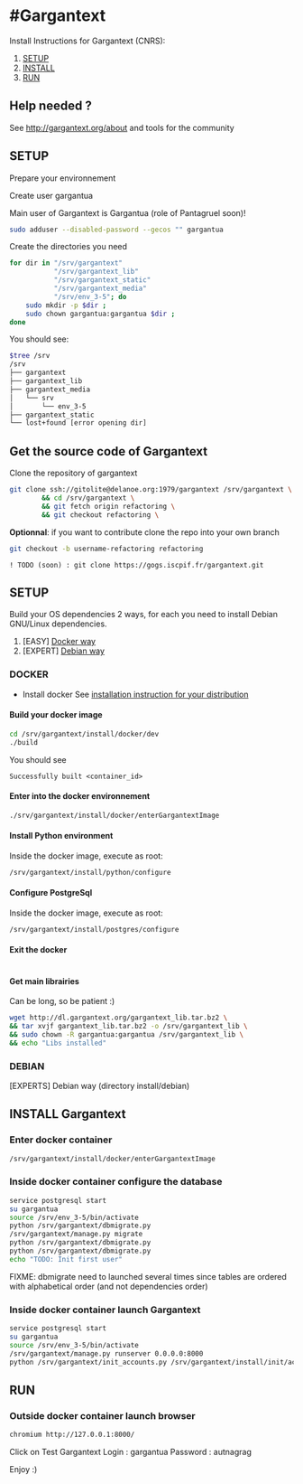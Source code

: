 #Gargantext
==========

Install Instructions for Gargantext (CNRS):

1. [SETUP](##SETUP)
2. [INSTALL](##INSTALL)
3. [RUN](##RUN)

## Help needed ?
See http://gargantext.org/about and tools for the community

## SETUP
Prepare your environnement

Create user gargantua

Main user of Gargantext is Gargantua (role of Pantagruel soon)!

``` bash
sudo adduser --disabled-password --gecos "" gargantua
```

Create the directories you need

``` bash
for dir in "/srv/gargantext"
           "/srv/gargantext_lib"
           "/srv/gargantext_static"
           "/srv/gargantext_media"
           "/srv/env_3-5"; do
    sudo mkdir -p $dir ;
    sudo chown gargantua:gargantua $dir ;
done
```

You should see:

```bash
$tree /srv
/srv
├── gargantext
├── gargantext_lib
├── gargantext_media
│   └── srv
│       └── env_3-5
├── gargantext_static
└── lost+found [error opening dir]

```

## Get the source code of Gargantext

Clone the repository of gargantext
``` bash
git clone ssh://gitolite@delanoe.org:1979/gargantext /srv/gargantext \
        && cd /srv/gargantext \
        && git fetch origin refactoring \
        && git checkout refactoring \
```

**Optionnal**: if you want to contribute clone the repo into your own branch

``` bash
git checkout -b username-refactoring refactoring
```

    ! TODO (soon) : git clone https://gogs.iscpif.fr/gargantext.git


## SETUP
Build your OS dependencies
2 ways, for each you need to install Debian GNU/Linux dependencies.

1. [EASY] [Docker way](#DOCKER)
2. [EXPERT] [Debian way](#DEBIAN)

### DOCKER
* Install docker
See [installation instruction for your distribution](https://docs.docker.com/engine/installation/)

#### Build your docker image
``` bash
cd /srv/gargantext/install/docker/dev
./build
```
You should see
```
Successfully built <container_id>
```

#### Enter into the docker environnement

``` bash
./srv/gargantext/install/docker/enterGargantextImage
```

#### Install Python environment
Inside the docker image, execute as root:
``` bash
/srv/gargantext/install/python/configure
```
#### Configure PostgreSql
Inside the docker image, execute as root:
``` bash
/srv/gargantext/install/postgres/configure
```
#### Exit the docker
``` exit
```
#### Get main librairies

Can be long, so be patient :)
``` bash
wget http://dl.gargantext.org/gargantext_lib.tar.bz2 \
&& tar xvjf gargantext_lib.tar.bz2 -o /srv/gargantext_lib \
&& sudo chown -R gargantua:gargantua /srv/gargantext_lib \
&& echo "Libs installed"
```

### DEBIAN
[EXPERTS] Debian way (directory install/debian)

## INSTALL Gargantext

### Enter docker container
``` bash
/srv/gargantext/install/docker/enterGargantextImage
```

### Inside docker container configure the database
``` bash
service postgresql start
su gargantua
source /srv/env_3-5/bin/activate
python /srv/gargantext/dbmigrate.py
/srv/gargantext/manage.py migrate
python /srv/gargantext/dbmigrate.py
python /srv/gargantext/dbmigrate.py
echo "TODO: Init first user"
```

FIXME: dbmigrate need to launched several times since tables are
ordered with alphabetical order (and not dependencies order)

### Inside docker container launch Gargantext
``` bash
service postgresql start
su gargantua
source /srv/env_3-5/bin/activate
/srv/gargantext/manage.py runserver 0.0.0.0:8000
python /srv/gargantext/init_accounts.py /srv/gargantext/install/init/account.csv
```

## RUN
### Outside docker container launch browser
``` bash
chromium http://127.0.0.1:8000/
```

Click on Test Gargantext
Login : gargantua
Password : autnagrag

Enjoy :)







